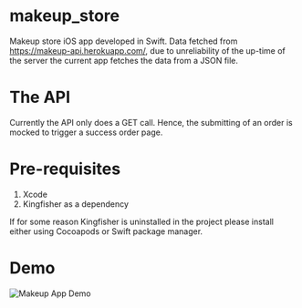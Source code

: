 # makeup_store
Makeup store iOS app developed in Swift. Data fetched from https://makeup-api.herokuapp.com/, due to unreliability of the up-time of the server the current app fetches the data from a JSON file.

# The API
Currently the API only does a GET call. Hence, the submitting of an order is mocked to trigger a success order page.

# Pre-requisites
1. Xcode
2. Kingfisher as a dependency

If for some reason Kingfisher is uninstalled in the project please install either using Cocoapods or Swift package manager. 

# Demo
![Makeup App Demo](https://media.giphy.com/media/TIGNgjTmKtZopPhkoO/giphy.gif)
